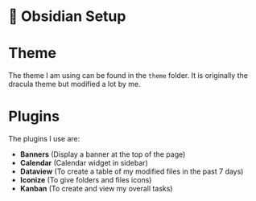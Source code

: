 # 📝 Obsidian Setup 

# Theme
The theme I am using can be found in the `theme` folder. It is originally the dracula theme but modified a lot by me.

# Plugins
The plugins I use are:
- **Banners** (Display a banner at the top of the page)
- **Calendar** (Calendar widget in sidebar)
- **Dataview** (To create a table of my modified files in the past 7 days)
- **Iconize** (To give folders and files icons)
- **Kanban** (To create and view my overall tasks)

# 

